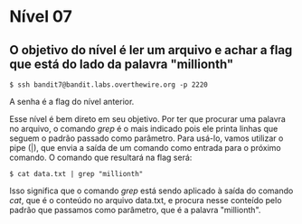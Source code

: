 # Nível 07

## O objetivo do nível é ler um arquivo e achar a flag que está do lado da palavra "millionth"

```text
$ ssh bandit7@bandit.labs.overthewire.org -p 2220
```

A senha é a flag do nível anterior.

Esse nível é bem direto em seu objetivo. Por ter que procurar uma palavra no arquivo, o comando _grep_ é o mais indicado pois ele printa linhas que seguem o padrão passado como parâmetro. Para usá-lo, vamos utilizar o pipe \(\|\), que envia a saída de um comando como entrada para o próximo comando. O comando que resultará na flag será:

```text
$ cat data.txt | grep "millionth"
```

Isso significa que o comando _grep_ está sendo aplicado à saída do comando _cat_, que é o conteúdo no arquivo data.txt, e procura nesse conteído pelo padrão que passamos como parâmetro, que é a palavra "millionth".

